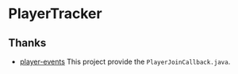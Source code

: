 # PlayerTracker


## Thanks
- [player-events](https://github.com/IotaBread/player-events)
This project provide the `PlayerJoinCallback.java`.